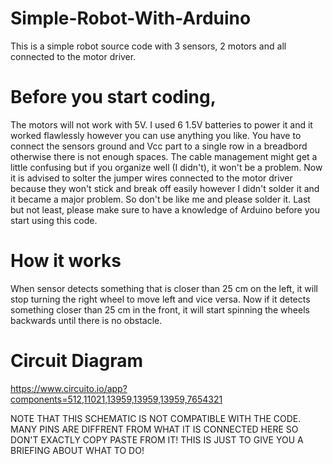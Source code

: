 # Simple-Robot-With-Arduino
This is a simple robot source code with 3 sensors, 2 motors and all connected to the motor driver.


# Before you start coding,

The motors will not work with 5V. I used 6 1.5V batteries to power it and it worked flawlessly however you can use anything you like. You have to connect the sensors ground and Vcc part to a single row in a breadbord otherwise there is not enough spaces. The cable management might get a little confusing but if you organize well (I didn't), it won't be a problem. Now it is advised to solter the jumper wires connected to the motor driver because they won't stick and  break off easily however I didn't solder it and it became a  major problem. So don't be like me and please solder it. Last but not least, please make sure to have a knowledge of Arduino before you start using this code. 



# How it works


When sensor detects something that is closer than 25 cm on the left, it will stop turning the right wheel to move left and vice versa. Now if it detects something closer than 25 cm in the front, it will start spinning the wheels backwards until there is no obstacle.


# Circuit Diagram

https://www.circuito.io/app?components=512,11021,13959,13959,13959,7654321



NOTE THAT THIS SCHEMATIC IS NOT COMPATIBLE WITH THE CODE. MANY PINS ARE DIFFRENT FROM WHAT IT IS CONNECTED HERE SO DON'T EXACTLY COPY PASTE FROM IT! THIS IS JUST TO GIVE YOU A BRIEFING ABOUT WHAT TO DO!
